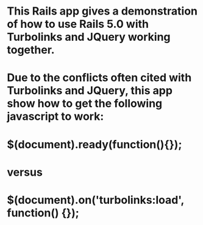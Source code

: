 # This Rails app gives a demonstration of how to use Rails 5.0 with Turbolinks and JQuery working together.

# Due to the conflicts often cited with Turbolinks and JQuery, this app show how to get the following javascript to work: 
# $(document).ready(function(){});
# versus
# $(document).on('turbolinks:load', function() {});
